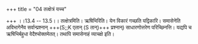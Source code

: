 +++
title = "04 तत्क्षेत्रं यच्च"

+++
।।13.4 -- 13.5।। तत्क्षेत्रमिति। ऋषिभिरिति। येन विकारं गच्छति यद्विकारि।
समासेनेति अविभागेनैव सर्वान्प्रश्नान् +++(S;;K एतान् (S तान्)+++ प्रश्नान्)
साधारणोत्तरेण परिच्छिनत्ति। यद्यपि च ऋषिभिर्बहुधा वेदैश्चोक्तमेतत्।
तथापि समासेनाहं व्याचक्षे इति।
